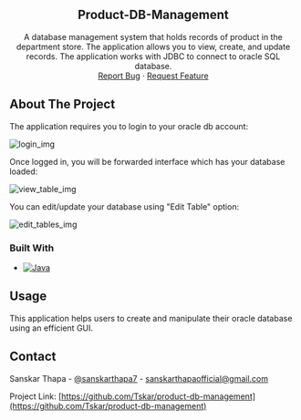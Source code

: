 <div align="center">
  <h2 align="center">Product-DB-Management</h2>

  <p align="center">
    A database management system that holds records of product in the department store. The application allows you to view, create, and update records. The application works with JDBC to connect to oracle SQL database.
    <br />
    <a href="https://github.com/Tskar/project-blog/issues">Report Bug</a>
    ·
    <a href="https://github.com/othneildrew/project-blog/issues">Request Feature</a>
  </p>
</div>

<!-- ABOUT THE PROJECT -->
## About The Project

The application requires you to login to your oracle db account:

![login_img](https://github.com/Tskar/product-db-management/assets/93345914/c496adbd-e164-4450-a032-66d53319e659)


Once logged in, you will be forwarded interface which has your database loaded:

![view_table_img](https://github.com/Tskar/product-db-management/assets/93345914/8d582892-352e-438b-b52b-3afdbc1e1868)


You can edit/update your database using "Edit Table" option:

![edit_tables_img](https://github.com/Tskar/product-db-management/assets/93345914/201fdd5c-a137-4df7-a171-cd2b2a392be9)



### Built With

* [![Java][Java]][Java-url]

<!-- USAGE EXAMPLES -->
## Usage

This application helps users to create and manipulate their oracle database using an efficient GUI.

<!-- CONTACT -->
## Contact

Sanskar Thapa - [@sanskarthapa7](https://www.instagram.com/sanskarthapa7/) - sanskarthapaofficial@gmail.com

Project Link: [https://github.com/Tskar/product-db-management](https://github.com/Tskar/product-db-management)




<!-- MARKDOWN LINKS & IMAGES -->
<!-- https://www.markdownguide.org/basic-syntax/#reference-style-links -->
[Java]: https://img.shields.io/badge/-Java-000?&logo=Java
[Java-url]: https://www.java.com/en/
